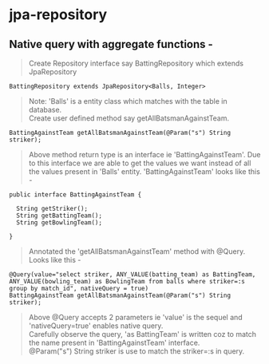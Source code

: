# jpa-repository

## Native query with aggregate functions - 

> Create Repository interface say BattingRepository which extends JpaRepository
```
BattingRepository extends JpaRepository<Balls, Integer>
```
> Note: 'Balls' is a entity class which matches with the table in database. <br>
> Create user defined method say getAllBatsmanAgainstTeam. 
```
BattingAgainstTeam getAllBatsmanAgainstTeam(@Param("s") String striker);
```
> Above method return type is an interface ie 'BattingAgainstTeam'. Due to this interface we are able to get the values we want instead of all the values present in 'Balls' entity. 'BattingAgainstTeam' looks like this - 
```
public interface BattingAgainstTeam {

  String getStriker();
  String getBattingTeam();
  String getBowlingTeam();

}
```
> Annotated the 'getAllBatsmanAgainstTeam' method with @Query. Looks like this -
```
@Query(value="select striker, ANY_VALUE(batting_team) as BattingTeam, ANY_VALUE(bowling_team) as BowlingTeam from balls where striker=:s group by match_id", nativeQuery = true)
BattingAgainstTeam getAllBatsmanAgainstTeam(@Param("s") String striker);
```
> Above @Query accepts 2 parameters ie 'value' is the sequel and 'nativeQuery=true' enables native query. <br>
> Carefully observe the query, 'as BattingTeam' is written coz to match the name present in 'BattingAgainstTeam' interface. <br>
> @Param("s") String striker is use to match the striker=:s in query. <br>
